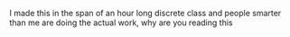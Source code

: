 I made this in the span of an hour long discrete class and people smarter than me are doing the actual work, why are you reading this
